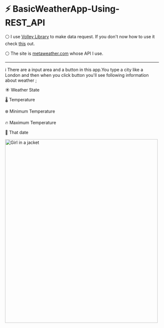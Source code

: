 # :zap: BasicWeatherApp-Using-REST_API

:white_circle: I use <a href="https://developer.android.com/training/volley">Volley Library</a> to make data request. If you don't now how to use it check <a href="https://medium.com/p/7702b0295780/edit">this</a> out. 

:white_circle: The site is <a href="https://www.metaweather.com/">metaweather.com</a> whose API I use.

<hr>

:information_source: There are a input area and a button in this app.You type a city like a London and then when you click button you'll see following  information about weather ;

:sunny: Weather State

🌡  Temperature  

:snowflake: Minimum Temperature

:fire: Maximum Temperature

:date: That date

<img src="img_girl.jpg" alt="Girl in a jacket" width="500" height="600">

